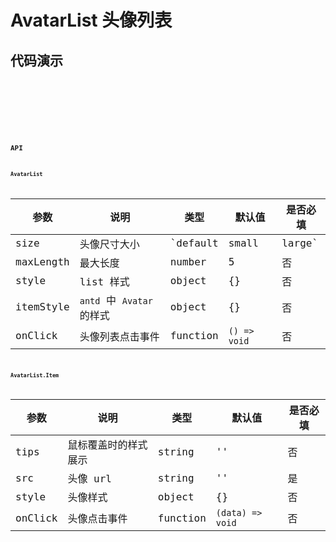 # AvatarList 头像列表

## 代码演示

<code src="../../src/components/AvatarList/demo/basic.tsx" />

<code src="../../src/components/AvatarList/demo/autoSize.tsx" />

<code src="../../src/components/AvatarList/demo/tooLong.tsx" />

<code src="../../src/components/AvatarList/demo/autoStyle.tsx" />

## API

### AvatarList

| 参数      | 说明                      | 类型                      | 默认值       | 是否必填 |
| --------- | ------------------------- | ------------------------- | ------------ | -------- |
| size      | 头像尺寸大小              | `default | small | large` | `default`    | 否       |
| maxLength | 最大长度                  | number                    | 5            | 否       |
| style     | list 样式                 | object                    | {}           | 否       |
| itemStyle | `antd` 中 `Avatar` 的样式 | object                    | {}           | 否       |
| onClick   | 头像列表点击事件          | function                  | `() => void` | 否       |

### AvatarList.Item

| 参数    | 说明                 | 类型     | 默认值           | 是否必填 |
| ------- | -------------------- | -------- | ---------------- | -------- |
| tips    | 鼠标覆盖时的样式展示 | string   | ''               | 否       |
| src     | 头像 url             | string   | ''               | 是       |
| style   | 头像样式             | object   | {}               | 否       |
| onClick | 头像点击事件         | function | `(data) => void` | 否       |
